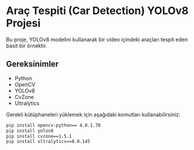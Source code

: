 # Araç Tespiti (Car Detection) YOLOv8 Projesi

Bu proje, YOLOv8 modelini kullanarak bir video içindeki araçları tespit eden basit bir örnektir.

## Gereksinimler

- Python 
- OpenCV 
- YOLOv8
- CvZone 
- Ultralytics

Gerekli kütüphaneleri yüklemek için aşağıdaki komutları kullanabilirsiniz:

```bash
pip install opencv-python== 4.8.1.78
pip install yolov8
pip install cvzone==1.5.1
pip install ultralytics==8.0.145
